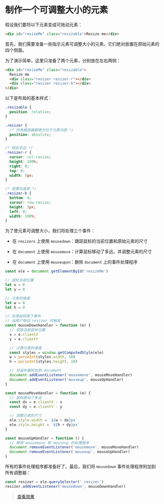 # 制作一个可调整大小的元素

假设我们要将以下元素变成可拖动元素：

```html
<div id="resizeMe" class="resizable">Resize me</div>
```

首先，我们需要准备一些指示元素可调整大小的元素。它们绝对放置在原始元素的四个侧面。

为了演示简单，这里只准备了两个元素，分别放在左右两侧：

```html
<div id="resizeMe" class="resizable">
  Resize me
  <div class="resizer resizer-r"></div>
  <div class="resizer resizer-b"></div>
</div>
```

以下是布局的基本样式：

```css
.resizable {
  position: relative;
}

.resizer {
  /* 所有缩放器都绝对位于元素内部 */
  position: absolute;
}

/* 放在右边 */
.resizer-r {
  cursor: col-resize;
  height: 100%;
  right: 0;
  top: 0;
  width: 5px;
}

/* 放置在底部 */
.resizer-b {
  bottom: 0;
  cursor: row-resize;
  height: 5px;
  left: 0;
  width: 100%;
}
```

为了使元素可调整大小，我们将处理三个事件：

- 在 `resizers` 上使用 `mousedown`：跟踪鼠标的当前位置和原始元素的尺寸

- 在 `document` 上使用 `mousemove`：计算鼠标移动了多远，并调整元素的尺寸

- 在 `document` 上使用 `mouseupon`：删除 `document` 上的事件处理程序

```js
const ele = document.getElementById('resizeMe')

// 鼠标当前位置
let x = 0
let y = 0

// 元素的维度
let w = 0
let h = 0

// 处理鼠标按下事件
// 当用户拖动 resizer 时触发
const mouseDownHandler = function (e) {
  // 获取当前鼠标位置
  x = e.clientX
  y = e.clientY

  // 计算元素的维度
  const styles = window.getComputedStyle(ele)
  w = parseInt(styles.width, 10)
  h = parseInt(styles.height, 10)

  // 将监听器附加到 document
  document.addEventListener('mousemove', mouseMoveHandler)
  document.addEventListener('mouseup', mouseUpHandler)
}

const mouseMoveHandler = function (e) {
  // 鼠标移动了多远
  const dx = e.clientX - x
  const dy = e.clientY - y

  // 调整元素的尺寸
  ele.style.width = `${w + dx}px`
  ele.style.height = `${h + dy}px`
}

const mouseUpHandler = function () {
  // 移除 mousemove 和 mouseup 的处理程序
  document.removeEventListener('mousemove', mouseMoveHandler)
  document.removeEventListener('mouseup', mouseUpHandler)
}
```

所有的事件处理程序都准备好了。最后，我们将 `mousedown` 事件处理程序附加到所有调整器：

```js
const resizer = ele.querySelector('.resizer')
resizer.addEventListener('mousedown', mouseDownHandler)
```

> [查看效果](https://codepen.io/lio-zero/pen/jOLwOxm)
